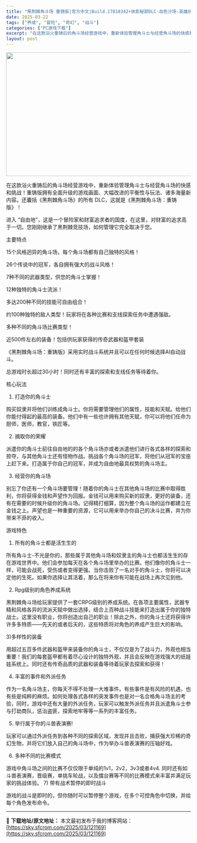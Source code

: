 ```yaml
---
title: "黑荆棘角斗场 重铸版|官方中文|Build.17818342+侠影秘踪DLC-血色沙场-英雄纷争+全DLC|解压即撸|"
date: 2025-03-22
tags: ["养成", "冒险", "奇幻", "战斗"]
categories: ["PC游戏下载"]
excerpt: "在这款浴火重铸后的角斗场经营游戏中，重新体验管理角斗士与经营角斗场的快感和挑战！重铸版拥有全面升级的游戏画面、大幅改进的平衡性与玩法、诸多海量新内容。还囊括《黑荆棘角斗场》的所有 DLC，这就是《黑荆棘角斗场：重铸版》！ 进入 “自由地”，这是一个冒险家和财富追求者的国度，在这里，对财富的追求高于一&hellip;"
layout: post
---
```


<img class="aligncenter size-full wp-image-121165" src="https://sky.sfcrom.com/wp-content/uploads/2025/03/202503221335579.webp" alt="" width="600" height="337" />

在这款浴火重铸后的角斗场经营游戏中，重新体验管理角斗士与经营角斗场的快感和挑战！重铸版拥有全面升级的游戏画面、大幅改进的平衡性与玩法、诸多海量新内容。还囊括《黑荆棘角斗场》的所有 DLC，这就是《黑荆棘角斗场：重铸版》！

进入 “自由地”，这是一个冒险家和财富追求者的国度，在这里，对财富的追求高于一切。您刚刚继承了黑荆棘竞技场，如何管理它完全取决于您。

主要特点

15个风格迥异的角斗场，每个角斗场都有自己独特的风格！

26个传说中的冠军，各自拥有强大的战斗风格！

7种不同的武器类型，供您的角斗士掌握！

12种独特的角斗士流派！

多达200种不同的技能可自由组合！

约100种独特的敌人类型！玩家将在各种比赛和支线探索任务中遭遇强敌。

多种不同的角斗场比赛类型！

近500件左右的装备！包括供玩家获得的传奇武器和盔甲套装

《黑荆棘角斗场：重铸版》采用实时战斗系统并且可以在任何时候选择AI自动战斗。

总游戏时长超过30小时！同时还有丰富的探索和支线任务等待着你。

核心玩法

1) 打造你的角斗士

购买奴隶并将他们训练成角斗士。你将需要管理他们的属性，技能和天赋。给他们你能付得起的最高的装备。他们中有一些也许拥有其他天赋，你可以将他们任命为厨师，医师，教官，铁匠等。

2) 摘取你的荣耀

派遣你的角斗士前往自由地的的各个角斗场亦或者派遣他们进行各式各样的探索和掠夺，与其他角斗士还有怪物作战。挑战各个角斗场的冠军，将他们从冠军的宝座上赶下来。打造属于你自己的冠军，并成为自由地最具权势的角斗场主。

3) 经营你的角斗场

别忘了你还有一个角斗场要管理！随着你的角斗士在其他角斗场的比赛中取得胜利，你将获得金钱和声望作为回报。金钱可以用来购买新的奴隶，更好的装备，还有在需要的时候升级你的角斗场。记得精打细算，因为整个角斗场的运作都建立在金钱之上。声望也是一种重要的资源，它可以用来举办你自己的决斗比赛，并为你带来不菲的收入。

游戏特色

1) 所有的角斗士都是活生生的

所有角斗士-不光是你的，那些属于其他角斗场和奴隶主的角斗士也都活生生的存在游戏世界中。他们会参加每天在各个角斗场里举办的比赛。他们像你的角斗士一样，可能会战死，受伤或者变得更强。当你击败了一名对手的角斗士，你将可以决定他的生死。如果你选择让其活着，那么在将来你有可能在战场上再次见到他。

2) Rpg级别的角色养成系统

黑荆棘角斗场给玩家提供了一套CRPG级别的养成系统。在各项主要属性，武器专精和风格各异的流派天赋中做出选择，结合上百种战斗技能来打造出属于你的独特战士。这里没有职业，你将创造出自己的职业！除此之外，你的角斗士还将获得许许多多特质——先天的或者后天的，这些特质将对角色的养成产生巨大的影响。

3)多样性的装备

用超过五百多件武器和盔甲来装备你的角斗士，不仅仅是为了战斗力，外观也相当重要！我们的每套盔甲都有着尽心设计的独特外观，并且会反映在游戏强大的纸娃娃系统上。同时还有传奇品质的武器和装备等待着玩家去探索和获得！

4) 丰富的事件和外派任务

作为一名角斗场主，你每天不得不处理一大堆事件。有些事件是有风险的机遇，也有些是纯粹的麻烦。如何处理各式各样的突发事件也是对一名合格角斗场主的考验，同时，游戏中还有大量的外派任务，玩家可以触发外派任务并且派遣角斗士参与打劫商队，惩治盗匪，探索地牢等等一系列的丰富任务。

5) 举行属于你的斗兽表演赛!

玩家可以通过外派任务到各种不同的探索区域，发现并且击败，捕获强大珍稀的奇幻生物，并将它们放入自己的角斗场中，作为举办斗兽表演赛的压轴好戏。

6) 多种不同的比赛模式

游戏中角斗场之间的比赛不仅仅限于单纯的1v1，2v2，3v3或者4v4. 同时还有如斗兽表演赛，晋级赛，单挑车轮战，以及擂台赛等不同的比赛模式来丰富并满足玩家的挑战体验。
7) 带有战术暂停的即时战斗

游戏的战斗是即时的，但你随时可以暂停整个游戏，在多个可控角色中切换，并给每个角色发布命令。

---
📖 **下载地址/原文地址：** 本文最初发布于我的博客网站：[https://sky.sfcrom.com/2025/03/121169](https://sky.sfcrom.com/2025/03/121169)

